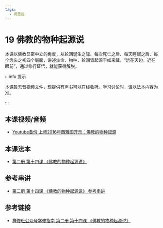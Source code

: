 ```yaml
---
tags:
  - 闻思班
---
```


# 19 佛教的物种起源说

本课以佛教显密中立的角度，从轮回诞生之际、每次死亡之后、每天睡眠之后、每个念头之初四个层面，讲述生命、物种、轮回皆起源于如来藏，“远在天边，近在眼前”，通过修行证悟，就能获得解脱。

:::info 提示

本课暂无音视频文件，现提供有声书可以在线收听。学习讨论时，请以法本内容为准。

:::

## 本课视频/音频

* [Youtube备份 上师2016年西雅图开示：佛教的物种起源](https://www.youtube.com/watch?v=AJC-MhbFr1g)

## 本课法本

* [第二册 第十四课 《佛教的物种起源说》](/books/b2/2-13)

## 参考串讲

* [第二册 第十四课 《佛教的物种起源说》 参考串讲](https://s3.ca-central-1.wasabisys.com/hddata/f.huidengchanxiu.net/hdv/f/up/%E4%BD%9B%E6%95%99%E7%9A%84%E7%89%A9%E7%A7%8D%E8%B5%B7%E6%BA%90%E8%AF%B4.md.pdf)

## 参考链接

* [禅修班公众号学修指南 第二册 第十四课 《佛教的物种起源说》](https://mp.weixin.qq.com/s?__biz=MzI2NTQ1NDcxNg==&mid=2247483817&idx=1&sn=354af0ea0b6d1ead233bfb9732657dc0&scene=19#wechat_redirect)

